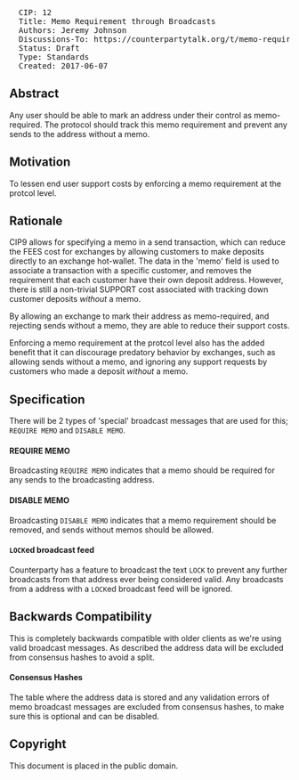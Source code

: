 <pre>
  CIP: 12
  Title: Memo Requirement through Broadcasts
  Authors: Jeremy Johnson
  Discussions-To: https://counterpartytalk.org/t/memo-requirement-through-broadcasts/3147
  Status: Draft
  Type: Standards
  Created: 2017-06-07
</pre>

## Abstract ##

Any user should be able to mark an address under their control as memo-required. The protocol should track this memo requirement and prevent any sends to the address without a memo.

## Motivation ##

To lessen end user support costs by enforcing a memo requirement at the protcol level.

## Rationale ##

CIP9 allows for specifying a memo in a send transaction, which can reduce the FEES cost for exchanges by allowing customers to make deposits directly to an exchange hot-wallet. The data in the 'memo' field is used to associate a transaction with a specific customer, and removes the requirement that each customer have their own deposit address. However, there is still a non-trivial SUPPORT cost associated with tracking down customer deposits _without_ a memo.

By allowing an exchange to mark their address as memo-required, and rejecting sends without a memo, they are able to reduce their support costs.

Enforcing a memo requirement at the protcol level also has the added benefit that it can discourage predatory behavior by exchanges, such as allowing sends without a memo, and ignoring any support requests by customers who made a deposit _without_ a memo. 

## Specification ##

There will be 2 types of 'special' broadcast messages that are used for this; `REQUIRE MEMO` and `DISABLE MEMO`.

#### REQUIRE MEMO
Broadcasting ```REQUIRE MEMO``` indicates that a memo should be required for any sends to the broadcasting address.

#### DISABLE MEMO
Broadcasting ```DISABLE MEMO``` indicates that a memo requirement should be removed, and sends without memos should be allowed.

#### `LOCK`ed broadcast feed
Counterparty has a feature to broadcast the text `LOCK` to prevent any further broadcasts from that address ever being considered valid.
Any broadcasts from a address with a `LOCK`ed broadcast feed will be ignored.

## Backwards Compatibility ##

This is completely backwards compatible with older clients as we're using valid broadcast messages.
As described the address data will be excluded from consensus hashes to avoid a split.

#### Consensus Hashes
The table where the address data is stored and any validation errors of memo broadcast messages are excluded from consensus hashes,
to make sure this is optional and can be disabled.

## Copyright ##

This document is placed in the public domain.